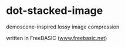 # dot-stacked-image
demoscene-inspired lossy image compression

written in FreeBASIC (www.freebasic.net)
